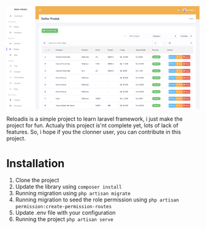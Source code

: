 ![Overview](https://github.com/hadyjsc/reloadis/blob/main/public/overview.png?raw=true)

Reloadis is a simple project to learn laravel framework, i just make the project for fun. Actualy this project is'nt complete yet, lots of lack of features. So, i hope if you the clonner user, you can contribute in this project.

# Installation
1. Clone the project
2. Update the library using `composer install`
3. Running migration using `php artisan migrate`
4. Running migration to seed the role permission using `php artisan permission:create-permission-routes`
5. Update .env file with your configuration
6. Running the project `php artisan serve`
